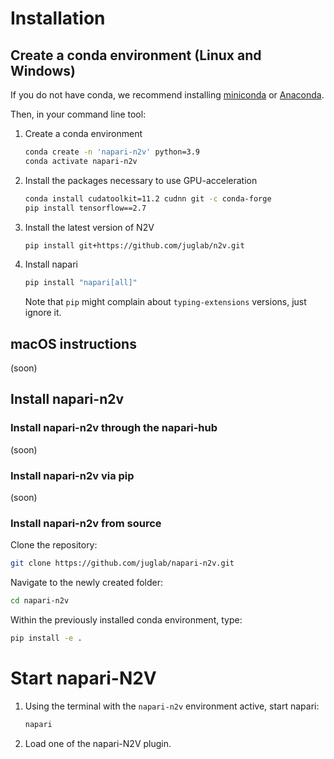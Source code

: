 
# Installation

## Create a conda environment (Linux and Windows)

If you do not have conda, we recommend installing [miniconda](https://docs.conda.io/en/latest/miniconda.html) or [Anaconda](https://www.anaconda.com/).

Then, in your command line tool:

1. Create a conda environment
    
    ```bash
    conda create -n 'napari-n2v' python=3.9
    conda activate napari-n2v
    ```
    
2. Install the packages necessary to use GPU-acceleration
    
    ```bash
    conda install cudatoolkit=11.2 cudnn git -c conda-forge
    pip install tensorflow==2.7
    ```
    
3. Install the latest version of N2V
    
    ```bash
    pip install git+https://github.com/juglab/n2v.git
    ```
    
4. Install napari
    
    ```bash
    pip install "napari[all]"
    ```
   
   Note that `pip` might complain about `typing-extensions` versions, just ignore it.


## macOS instructions

(soon)

## Install napari-n2v

### Install napari-n2v through the napari-hub
<!---

Check-out the instructions on [installing plugins via the napari hub](https://napari.org/stable/plugins/find_and_install_plugin.html). 
This step is performed after [starting napari](#start-napari-n2v).
-->
(soon)

### Install napari-n2v via pip
<!---

Within the previously installed conda environment, type:

```bash
pip install napari-n2v
```
--->
(soon)

### Install napari-n2v from source

Clone the repository:
```bash
git clone https://github.com/juglab/napari-n2v.git
```

Navigate to the newly created folder:
```bash
cd napari-n2v
```

Within the previously installed conda environment, type:

```bash
pip install -e .
```

# Start napari-N2V

1. Using the terminal with the `napari-n2v` environment active, start napari:
    
    ```bash
    napari
    ```
    
2. Load one of the napari-N2V plugin.